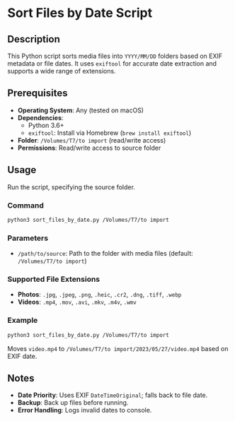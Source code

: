 # Sort Files by Date Script

## Description
This Python script sorts media files into `YYYY/MM/DD` folders based on EXIF metadata or file dates. It uses `exiftool` for accurate date extraction and supports a wide range of extensions.

## Prerequisites
- **Operating System**: Any (tested on macOS)
- **Dependencies**:
  - Python 3.6+
  - `exiftool`: Install via Homebrew (`brew install exiftool`)
- **Folder**: `/Volumes/T7/to import` (read/write access)
- **Permissions**: Read/write access to source folder

## Usage
Run the script, specifying the source folder.

### Command
```bash
python3 sort_files_by_date.py /Volumes/T7/to import
```

### Parameters
- `/path/to/source`: Path to the folder with media files (default: `/Volumes/T7/to import`)

### Supported File Extensions
- **Photos**: `.jpg`, `.jpeg`, `.png`, `.heic`, `.cr2`, `.dng`, `.tiff`, `.webp`
- **Videos**: `.mp4`, `.mov`, `.avi`, `.mkv`, `.m4v`, `.wmv`

### Example
```bash
python3 sort_files_by_date.py /Volumes/T7/to import
```
Moves `video.mp4` to `/Volumes/T7/to import/2023/05/27/video.mp4` based on EXIF date.

## Notes
- **Date Priority**: Uses EXIF `DateTimeOriginal`; falls back to file date.
- **Backup**: Back up files before running.
- **Error Handling**: Logs invalid dates to console.